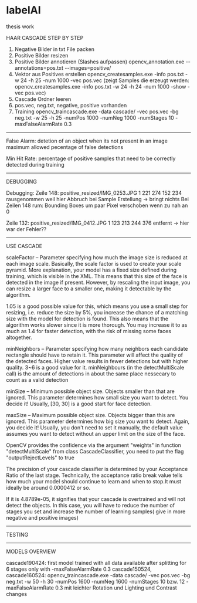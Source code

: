 # labelAI
thesis work

HAAR CASCADE STEP BY STEP

1. Negative Bilder in txt File packen
2. Positive Bilder resizen
3. Positive Bilder annotieren (Slashes aufpassen)
	opencv_annotation.exe --annotations=pos.txt --images=positive/
4. Vektor aus Positives erstellen
	opencv_createsamples.exe -info pos.txt -w 24 -h 25 -num 1000 -vec pos.vec
(zeigt Samples die erzeugt werden: opencv_createsamples.exe -info pos.txt -w 24 -h 24 -num 1000 -show -vec pos.vec)
5. Cascade Ordner leeren
6. pos.vec, neg.txt, negative, positive vorhanden
7. Training
	opencv_traincascade.exe -data cascade/ -vec pos.vec -bg neg.txt -w 25 -h 25 -numPos 1000 -numNeg 1000 -numStages 10 -maxFalseAlarmRate 0.3
------------------------------------------------------------------------------------------------

False Alarm: detetion of an object when its not present in an image
	     maximum allowed pecentage of false detections

Min Hit Rate: percentage of positive samples that need to be correctly detected during training

------------------------------------------------------------------------------------------------

DEBUGGING

Debugging: Zeile 148: positive_resized/IMG_0253.JPG 1 221 274 152 234 rausgenommen weil hier Abbruch bei Sample Erstellung
	-> bringt nichts
Bei Zeilen 148 rum: Bounding Boxes um paar Pixel verschoben wenn zu nah an 0

Zeile 132: positive_resized/IMG_0412.JPG 1 123 213 244 376 entfernt -> hier war der Fehler??

-----------------------------------------------------------------------------------------------
USE CASCADE 

scaleFactor – Parameter specifying how much the image size is reduced at each image scale.
Basically, the scale factor is used to create your scale pyramid. More explanation, your model has a fixed size defined during training, which is visible in the XML. This means that this size of the face is detected in the image if present. However, by rescaling the input image, you can resize a larger face to a smaller one, making it detectable by the algorithm.

1.05 is a good possible value for this, which means you use a small step for resizing, i.e. reduce the size by 5%, you increase the chance of a matching size with the model for detection is found. This also means that the algorithm works slower since it is more thorough. You may increase it to as much as 1.4 for faster detection, with the risk of missing some faces altogether.

minNeighbors – Parameter specifying how many neighbors each candidate rectangle should have to retain it.
This parameter will affect the quality of the detected faces. Higher value results in fewer detections but with higher quality. 3~6 is a good value for it. minNeighbours (in the detectMultiScale call) is the amount of detections in about the same place nessecary to count as a valid detection

minSize – Minimum possible object size. Objects smaller than that are ignored.
This parameter determines how small size you want to detect. You decide it! Usually, [30, 30] is a good start for face detection.

maxSize – Maximum possible object size. Objects bigger than this are ignored.
This parameter determines how big size you want to detect. Again, you decide it! Usually, you don't need to set it manually, the default value assumes you want to detect without an upper limit on the size of the face.


OpenCV provides the confidence via the argument "weights" in function "detectMultiScale" from class CascadeClassifier, you need to put the flag "outputRejectLevels" to true


The precision of your cascade classifier is determined by your Acceptance Ratio of the last stage. Technically, the acceptance ratio break value tells how much your model should continue to learn and when to stop.It must ideally be around 0.0000412 or so.

If it is 4.8789e-05, it signifies that your cascade is overtrained and will not detect the objects. In this case, you will have to reduce the number of stages you set and increase the number of learning samples( give in more negative and positive images)

-----------------------------------------------------------------------------------------------
TESTING

-----------------------------------------------------------------------------------------------
MODELS OVERVIEW

cascade190424: first model trained with all data available after splitting for 6 stages only with -maxFalseAlarmRate 0.3
cascade150524, cascade160524: opencv_traincascade.exe -data cascade/ -vec pos.vec -bg neg.txt -w 50 -h 30 -numPos 1600 -numNeg 1600 -numStages 10 bzw. 12 -maxFalseAlarmRate 0.3 mit leichter Rotation und Lighting und Contrast changes

